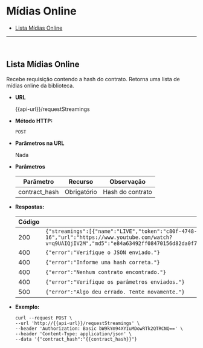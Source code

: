 # Mídias Online

- [Lista Mídias Online](Streamings.md#lista-m%C3%ADdias-online
)

----
<br/>

**Lista Mídias Online**
----
Recebe requisição contendo a hash do contrato. Retorna uma lista de mídias online da biblioteca.

* **URL**

  {{api-url}}/requestStreamings

* **Método HTTP:**

  `POST`
  
*  **Parâmetros na URL**

   Nada 

* **Parâmetros**

	| Parâmetro | Recurso | Observação |
	|--|--|--|
	| contract_hash | Obrigatório | Hash do contrato |

* **Respostas:**
	
	|Código| Resposta |
	|--|--|
	| 200 | ```{"streamings":[{"name":"LIVE","token":"c80f-4748-8558-81bbcdd2c9ca","creation_date":"2018-03-16","url":"https://www.youtube.com/watch?v=q9UAIQjIV2M","md5":"e84a63492ff08470156d82da0f7e0ca5","image":"youtube","description":"live","live":"True","offline":"False"}]}``` |
	| 400 | `{"error":"Verifique o JSON enviado."}` |
	| 400 | `{"error":"Informe uma hash correta."}` |
	| 400 | `{"error":"Nenhum contrato encontrado."}` | 
	| 400 | `{"error":"Verifique os parâmetros enviados."}` |
	| 500 | `{"error":"Algo deu errado. Tente novamente."}` |

* **Exemplo:**
	
	````curl
	curl --request POST \
  --url 'http://{{api-url}}/requestStreamings' \
  --header 'Authorization: Basic bW9kYm94XYIuMDowRTk2QTRCNQ==' \
  --header 'Content-Type: application/json' \
  --data '{"contract_hash":"{{contract_hash}}"}
  ```` 

